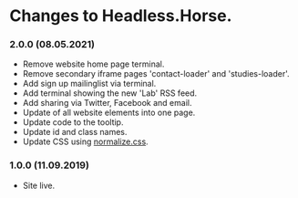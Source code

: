 # Changes to Headless.Horse.

### 2.0.0 (08.05.2021)

* Remove website home page terminal.
* Remove secondary iframe pages 'contact-loader' and 'studies-loader'.
* Add sign up mailinglist via terminal.
* Add terminal showing the new 'Lab' RSS feed.
* Add sharing via Twitter, Facebook and email.
* Update of all website elements into one page.
* Update code to the tooltip.
* Update id and class names.
* Update CSS using [normalize.css](https://github.com/necolas/normalize.css/).

### 1.0.0 (11.09.2019)

* Site live.
